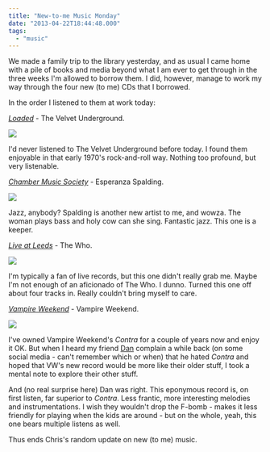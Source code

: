 ```yaml
---
title: "New-to-me Music Monday"
date: "2013-04-22T18:44:48.000"
tags: 
  - "music"
---
```


We made a family trip to the library yesterday, and as usual I came home with a pile of books and media beyond what I am ever to get through in the three weeks I'm allowed to borrow them. I did, however, manage to work my way through the four new (to me) CDs that I borrowed.

In the order I listened to them at work today:

_[Loaded](http://en.wikipedia.org/wiki/Loaded_(The_Velvet_Underground_album))_ - The Velvet Underground.

![](http://upload.wikimedia.org/wikipedia/en/7/71/Loadedalbum.jpg)

I'd never listened to The Velvet Underground before today. I found them enjoyable in that early 1970's rock-and-roll way. Nothing too profound, but very listenable.

_[Chamber Music Society](http://en.wikipedia.org/wiki/Chamber_Music_Society)_ - Esperanza Spalding.

![](http://upload.wikimedia.org/wikipedia/en/thumb/2/2f/Esperanza_Spalding_Chamber_Music_Society.jpg/220px-Esperanza_Spalding_Chamber_Music_Society.jpg)

Jazz, anybody? Spalding is another new artist to me, and wowza. The woman plays bass and holy cow can she sing. Fantastic jazz. This one is a keeper.

_[Live at Leeds](http://en.wikipedia.org/wiki/Live_at_Leeds)_ - The Who.

![](http://upload.wikimedia.org/wikipedia/en/thumb/3/30/The_who_live_at_leeds.jpg/220px-The_who_live_at_leeds.jpg)

I'm typically a fan of live records, but this one didn't really grab me. Maybe I'm not enough of an aficionado of The Who. I dunno. Turned this one off about four tracks in. Really couldn't bring myself to care.

_[Vampire Weekend](http://en.wikipedia.org/wiki/Vampire_Weekend_(album))_ - Vampire Weekend.

![](http://upload.wikimedia.org/wikipedia/en/thumb/2/27/VampireWeekendCD2.jpg/220px-VampireWeekendCD2.jpg)

I've owned Vampire Weekend's _Contra_ for a couple of years now and enjoy it OK. But when I heard my friend [Dan](http://okaywhatever.com/) complain a while back (on some social media - can't remember which or when) that he hated _Contra_ and hoped that VW's new record would be more like their older stuff, I took a mental note to explore their other stuff.

And (no real surprise here) Dan was right. This eponymous record is, on first listen, far superior to _Contra_. Less frantic, more interesting melodies and instrumentations. I wish they wouldn't drop the F-bomb - makes it less friendly for playing when the kids are around - but on the whole, yeah, this one bears multiple listens as well.

Thus ends Chris's random update on new (to me) music.

